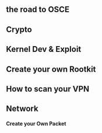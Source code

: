 
## the road to  OSCE


## Crypto


## Kernel Dev & Exploit


## Create your own Rootkit



## How to scan your VPN 


## Network

#### Create your Own Packet



